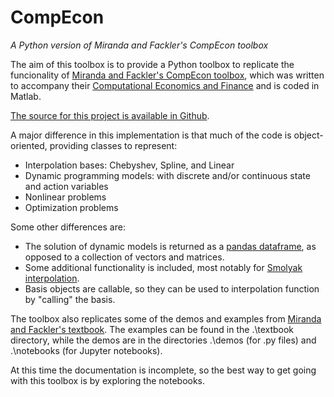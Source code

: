 # CompEcon
_A Python version of Miranda and Fackler's CompEcon toolbox_ 

The aim of this toolbox is to provide a Python toolbox to replicate the funcionality of [Miranda and Fackler's CompEcon toolbox][matlab], which was written to accompany their [Computational Economics and Finance][textbook] and is coded in Matlab.

[The source for this project is available in Github][src].

A major difference in this implementation is that much of the code is object-oriented, providing classes to represent:

* Interpolation bases: Chebyshev, Spline, and Linear
* Dynamic programming models: with discrete and/or continuous state and action variables
* Nonlinear problems
* Optimization problems

Some other differences are:

* The solution of dynamic models is returned as a [pandas dataframe][pandas], as opposed to a collection of vectors and matrices.
* Some additional functionality is included, most notably for [Smolyak interpolation][smolyak].
* Basis objects are callable, so they can be used to interpolation function by "calling" the basis.


The toolbox also replicates some of the demos and examples from [Miranda and Fackler's textbook][textbook]. The examples can be found in the .\textbook directory, while the demos are in the directories .\demos (for .py files) and .\notebooks (for Jupyter notebooks).

At this time the documentation is incomplete, so the best way to get going with this toolbox is by exploring the notebooks. 



[textbook]: https://mitpress.mit.edu/books/applied-computational-economics-and-finance
[src]: https://github.com/randall-romero/CompEcon-python
[matlab]: https://github.com/PaulFackler/CompEcon
[pandas]: pandas.pydata.org/
[smolyak]: http://nber.org/papers/w19326
